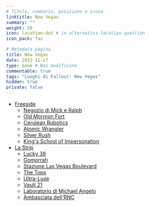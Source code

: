 ```yaml
---
# Titolo, sommario, posizione e icona
linktitle: New Vegas
summary: ""
weight: 20
icon: location-dot # in alternativa location-question
icon_pack: fas

# Metadata pagina
title: New Vegas
date: 2022-11-17
type: book # Non modificare
commentable: true
tags: "Luoghi di Fallout: New Vegas"
hidden: true
private: false
---
```


<div class="fnv">


- [Freeside](../freeside)
  - [Negozio di Mick e Ralph](../negozio-di-mick-e-ralph)
  - [Old Mormon Fort](../old-mormon-fort)
  - [Cerulean Robotics](../cerulean-robotics)
  - [Atomic Wrangler](../atomic-wrangler)
  - [Silver Rush](../silver-rush)
  - [King's School of Impersonation](../kings-school-of-impersonation)
- [La Strip](../la-strip)
  - [Lucky 38](../lucky-38)
  - [Gomorrah](../gomorrah)
  - [Stazione Las Vegas Boulevard](../stazione-las-vegas-boulevard)
  - [The Tops](../the-tops)
  - [Ultra-Luxe](../ultra-luxe)
  - [Vault 21](../vault-21)
  - [Laboratorio di Michael Angelo](../laboratorio-di-michael-angelo)
  - [Ambasciata dell'RNC](../ambasciata-dellrnc)


</div>